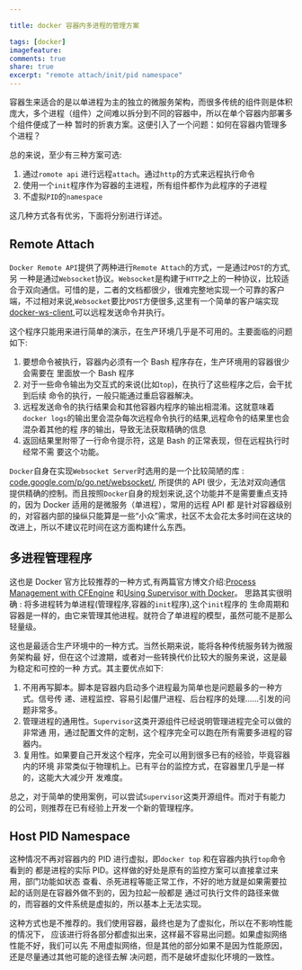 ```yaml
---

title: docker 容器内多进程的管理方案

tags: [docker]
imagefeature:
comments: true
share: true
excerpt: "remote attach/init/pid namespace"
---
```


容器生来适合的是以单进程为主的独立的微服务架构，而很多传统的组件则是体积庞大，多个进程（组件）之间难以拆分到不同的容器中，所以在单个容器内部署多个组件便成了一种
暂时的折衷方案。这便引入了一个问题：如何在容器内管理多个进程？

<!--more-->

总的来说，至少有三种方案可选:

1. 通过`romote api` 进行远程`attach`。通过`http`的方式来远程执行命令
2. 使用一个`init`程序作为容器的主进程，所有组件都作为此程序的子进程
3. 不虚拟`PID`的`namespace`


这几种方式各有优劣，下面将分别进行详述。

## Remote Attach

`Docker Remote API`提供了两种进行`Remote Attach`的方式，一是通过`POST`的方式,另
一种是通过`Websocket`协议。`Websocket`是构建于`HTTP`之上的一种协议，比较适合于双向通信。可惜的是，二者的文档都很少，很难完整地实现一个可靠的客户端，不过相对来说,`Websocket`要比`POST`方便很多,这里有一个简单的客户端实现
[docker-ws-client](https://github.com/hangyan/docker-ws-client),可以远程发送命令并执行。

这个程序只能用来进行简单的演示，在生产环境几乎是不可用的。主要面临的问题如下:

1. 要想命令被执行，容器内必须有一个 Bash 程序存在，生产环境用的容器很少会需要在
   里面放一个 Bash 程序
2. 对于一些命令输出为交互式的来说(比如`top`)，在执行了这些程序之后，会干扰到后续
   命令的执行，一般只能通过重启容器解决。
3. 远程发送命令的执行结果会和其他容器内程序的输出相混淆。这就意味着`docker
   logs`的输出里会混杂每次远程命令执行的结果,远程命令的结果里也会混杂着其他的程
   序的输出，导致无法获取精确的信息
4. 返回结果里附带了一行命令提示符，这是 Bash 的正常表现，但在远程执行时经常不需
   要这个功能。

`Docker`自身在实现`Websocket Server`时选用的是一个比较简陋的库 : [code.google.com/p/go.net/websocket/](https://godoc.org/golang.org/x/net/websocket),
所提供的 API 很少，无法对双向通信提供精确的控制。而且按照`Docker`自身的规划来说,这个功能并不是需要重点支持的，因为 Docker 适用的是微服务（单进程），常用的远程 API 都
是针对容器级别的，对容器内部的操纵只能算是一些“小众”需求，社区不太会花太多时间在这块的改进上，所以不建议花时间在这方面构建什么东西。

## 多进程管理程序

这也是 Docker 官方比较推荐的一种方式,有两篇官方博文介绍:[Process Management with CFEngine](https://docs.docker.com/articles/cfengine_process_management/)
和[Using Supervisor with Docker](https://docs.docker.com/articles/using_supervisord/)。
思路其实很明确 : 将多进程转为单进程(管理程序,容器的`init`程序),这个`init`程序的
生命周期和容器是一样的，由它来管理其他进程。就符合了单进程的模型，虽然可能不是那么轻量级。

这也是最适合生产环境中的一种方式。当然长期来说，能将各种传统服务转为微服务架构最
好，但在这个过渡期，或者对一些转换代价比较大的服务来说，这是最为稳定和可控的一种
方式。其主要优点如下:

1. 不用再写脚本。脚本是容器内启动多个进程最为简单也是问题最多的一种方式。信号传
   递、进程监控、容易引起僵尸进程、后台程序的处理……引发的问题非常多。
2. 管理进程的通用性。`Supervisor`这类开源组件已经说明管理进程完全可以做的非常通
   用，通过配置文件的定制，这个程序完全可以跑在所有需要多进程的容器内。
3. 复用性。如果要自己开发这个程序，完全可以用到很多已有的经验，毕竟容器内的环境
   非常类似于物理机上。已有平台的监控方式，在容器里几乎是一样的，这能大大减少开
   发难度。

总之，对于简单的使用案例，可以尝试`Supervisor`这类开源组件。而对于有能力的公司，则推荐在已有经验上开发一个新的管理程序。

## Host PID Namespace

这种情况不再对容器内的 PID 进行虚拟，即`docker top` 和在容器内执行`top`命令看到的
都是进程的实际 PID。这样做的好处是原有的监控方案可以直接拿过来用，部门功能如状态
查看、杀死进程等能正常工作，不好的地方就是如果需要拉起的话则是在容器外做不到的，因为拉起一般都是
通过可执行文件的路径来做的，而容器的文件系统是虚拟的，所以基本上无法实现。

这种方式也是不推荐的。我们使用容器，最终也是为了虚拟化，所以在不影响性能的情况下，
应该进行将各部分都虚拟出来，这样最不容易出问题。如果虚拟网络性能不好，我们可以先
不用虚拟网络，但是其他的部分如果不是因为性能原因，还是尽量通过其他可能的途径去解
决问题，而不是破坏虚拟化环境的一致性。
